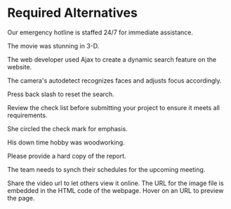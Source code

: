 # Required Alternatives

<!-- 24/7 -->
Our emergency hotline is staffed 24/7 for immediate assistance.

<!-- 3-D -->
The movie was stunning in 3-D.

<!-- Ajax -->
The web developer used Ajax to create a dynamic search feature on the website.

<!-- auto-detect -->
The camera's autodetect recognizes faces and adjusts focus accordingly.

<!-- back slash -->
Press back slash to reset the search.

<!-- check list -->
Review the check list before submitting your project to ensure it meets all requirements.

<!-- check mark -->
She circled the check mark for emphasis.

<!-- down time -->
His down time hobby was woodworking.

<!-- hard copy -->
Please provide a hard copy of the report.

<!-- synch -->
The team needs to synch their schedules for the upcoming meeting.

<!-- url -->
Share the video url to let others view it online.
The URL for the image file is embedded in the HTML code of the webpage.
Hover on an URL to preview the page.
